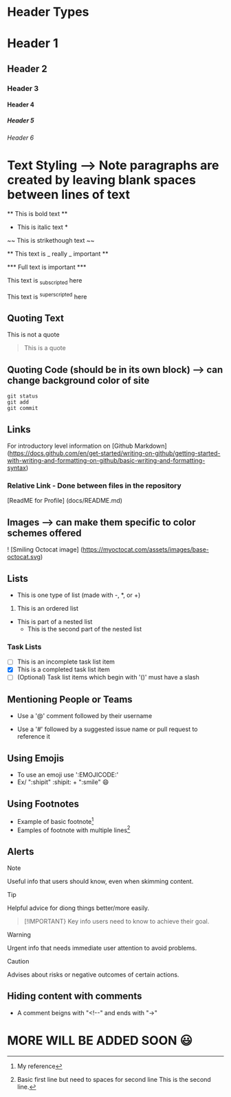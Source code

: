 # Header Types

# Header 1
## Header 2 
### Header 3
#### Header 4
##### Header 5
###### Header 6

# Text Styling --> Note paragraphs are created by leaving blank spaces between lines of text

** This is bold text **

* This is italic text *

~~ This is strikethough text ~~

** This text is _ really _ important **

*** Full text is important *** 

This text is <sub>subscripted</sub> here

This text is <sup>superscripted</sup> here

## Quoting Text

This is not a quote
> This is a quote 


## Quoting Code (should be in its own block) --> can change background color of site

```
git status
git add
git commit
```

## Links

For introductory level information on [Github Markdown] (https://docs.github.com/en/get-started/writing-on-github/getting-started-with-writing-and-formatting-on-github/basic-writing-and-formatting-syntax)

### Relative Link - Done between files in the repository 

[ReadME for Profile] (docs/README.md)

## Images --> can make them specific to color schemes offered

! [Smiling Octocat image] (https://myoctocat.com/assets/images/base-octocat.svg)

## Lists

- This is one type of list (made with -, *, or +)

1. This is an ordered list

- This is part of a nested list
  - This is the second part of the nested list

### Task Lists

- [ ] This is an incomplete task list item
- [X] This is a completed task list item
- [ ] \(Optional) Task list items which begin with '()' must have a slash

## Mentioning People or Teams

- Use a '@' comment followed by their username

- Use a '#' followed by a suggested issue name or pull request to reference it

## Using Emojis

- To use an emoji use ':EMOJICODE:'
- Ex/ ":shipit" :shipit: + ":smile" 😄

## Using Footnotes

- Example of basic footnote[^1]
- Eamples of footnote with multiple lines[^2]

[^1]: My reference
[^2]: Basic first line but need to spaces for second line
  This is the second line. 

## Alerts 

> [!NOTE]
> Useful info that users should know, even when skimming content.

> [!TIP]
> Helpful advice for diong things better/more easily.

> [!IMPORTANT}
> Key info users need to know to achieve their goal.

> [!WARNING]
> Urgent info that needs immediate user attention to avoid problems.

> [!CAUTION]
> Advises about risks or negative outcomes of certain actions. 

## Hiding content with comments

- A comment beigns with "<!--" and ends with "->"

# MORE WILL BE ADDED SOON 😃 
 


